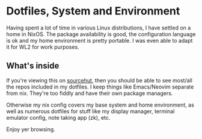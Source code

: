 # Dotfiles, System and Environment

Having spent a lot of time in various Linux distributions, I have settled on a home in NixOS.  The package availability is good, the configuration language is ok and my home environment is pretty portable.  I was even able to adapt it for WL2 for work purposes.

## What's inside

If you're viewing this on [sourcehut](https://sr.ht/~trevdev/configs/), then you should be able to see most/all the repos included in my dotfiles.  I keep things like Emacs/Neovim separate from nix.  They're too fiddly and have their own package managers.

Otherwise my nix config covers my base system and home environment, as well as numerous dotfiles for stuff like my display manager, terminal emulator config, note taking app (zk), etc.

Enjoy yer browsing.
